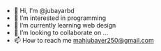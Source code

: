 - 👋 Hi, I’m @jubayarbd
- 👀 I’m interested in programming 
- 🌱 I’m currently learning web design 
- 💞️ I’m looking to collaborate on ...
- 📫 How to reach me mahjubayer250@gmail.com 

<!---
jubayarbd/jubayarbd is a ✨ special ✨ repository because its `README.md` (this file) appears on your GitHub profile.
You can click the Preview link to take a look at your changes.
--->
